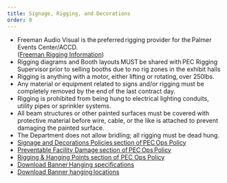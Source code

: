 ```yaml
---
title: Signage, Rigging, and Decorations
order: 0
---
```


- Freeman Audio Visual is the preferred rigging provider for the Palmer Events Center/ACCD.  
([Freeman Rigging Information](https://ops.palmereventscenter.com/audio_visual))
- Rigging diagrams and Booth layouts MUST be shared with PEC Rigging Supervisor prior to selling booths due to no rig zones in the exhibit halls
- Rigging is anything with a motor, either lifting or rotating, over 250lbs.
- Any material or equipment related to signs and/or rigging must be completely removed by the end of the last contract day.
- Rigging is prohibited from being hung to electrical lighting conduits, utility pipes or sprinkler systems.
- All beam structures or other painted surfaces must be covered with protective material before wire, cable, or the like is attached to prevent damaging the painted surface.
- The Department does not allow bridling; all rigging must be dead hung.
- [Signage and Decorations Policies section of PEC Ops Policy](https://ops.palmereventscenter.com/signage_and_decorations)
- [Preventable Facility Damage section of PEC Ops Policy](https://ops.palmereventscenter.com/preventable_facility_damage)
- [Rigging & Hanging Points section of PEC Ops Policy](https://ops.palmereventscenter.com/rigging_and_hanging)
- [Download Banner Hanging specifications](https://s3.amazonaws.com/assets.palmereventscenter.com/2021/PEC_BannerDimensions+2019-fnl.pdf)
- [Download Banner hanging locations](https://s3.amazonaws.com/assets.palmereventscenter.com/2021/pec-level-one-canopy-columns-fnl.pdf)
